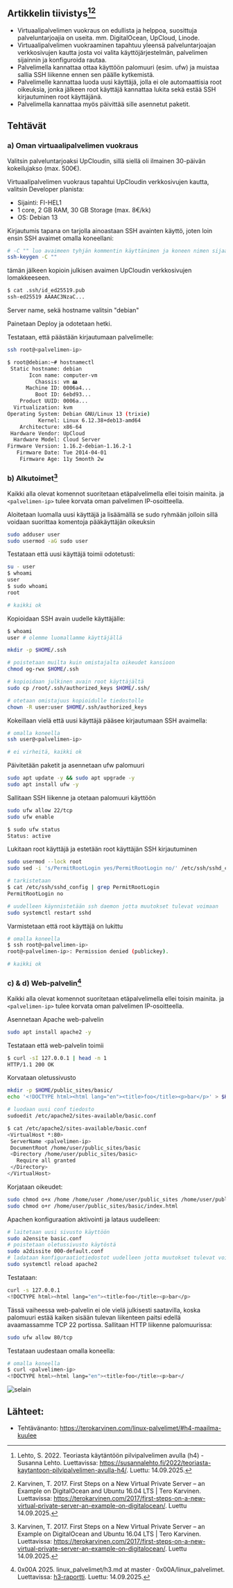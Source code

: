 ## Artikkelin tiivistys[^1][^2]
- Virtuaalipalvelimen vuokraus on edullista ja helppoa, suosittuja palveluntarjoajia on useita. mm. DigitalOcean, UpCloud, Linode.
- Virtuaalipalvelimen vuokraaminen tapahtuu yleensä palveluntarjoajan verkkosivujen kautta josta voi valita käyttöjärjestelmän, palvelimen sijainnin ja konfiguroida rautaa.
- Palvelimella kannattaa ottaa käyttöön palomuuri (esim. ufw) ja muistaa sallia SSH liikenne ennen sen päälle kytkemistä.
- Palvelimelle kannattaa luoda uusi käyttäjä, jolla ei ole automaattisia root oikeuksia, jonka jälkeen root käyttäjä kannattaa lukita sekä estää SSH kirjautuminen root käyttäjänä.
- Palvelimella kannattaa myös päivittää sille asennetut paketit.

## Tehtävät

### a) Oman virtuaalipalvelimen vuokraus
Valitsin palveluntarjoaksi UpCloudin, sillä siellä oli ilmainen 30-päivän kokeilujakso (max. 500€).

Virtuaalipalvelimen vuokraus tapahtui UpCloudin verkkosivujen kautta, valitsin Developer planista:
- Sijainti: FI-HEL1
- 1 core, 2 GB RAM, 30 GB Storage (max. 8€/kk)
- OS: Debian 13

Kirjautumis tapana on tarjolla ainoastaan SSH avainten käyttö, joten loin ensin SSH avaimet omalla koneellani:
```bash
# -C "" luo avaimeen tyhjän kommentin käyttänimen ja koneen nimen sijaan
ssh-keygen -C ""
```

tämän jälkeen kopioin julkisen avaimen UpCloudin verkkosivujen lomakkeeseen.

```bash
$ cat .ssh/id_ed25519.pub
ssh-ed25519 AAAAC3NzaC...
```

Server name, sekä hostname valitsin "debian"

Painetaan Deploy ja odotetaan hetki.

Testataan, että päästään kirjautumaan palvelimelle:
```bash
ssh root@<palvelimen-ip>

$ root@debian:~# hostnamectl
 Static hostname: debian
       Icon name: computer-vm
         Chassis: vm 🖴
      Machine ID: 0006a4...
         Boot ID: 6ebd93...
    Product UUID: 0006a...
  Virtualization: kvm
Operating System: Debian GNU/Linux 13 (trixie)        
          Kernel: Linux 6.12.38+deb13-amd64
    Architecture: x86-64
 Hardware Vendor: UpCloud
  Hardware Model: Cloud Server
Firmware Version: 1.16.2-debian-1.16.2-1
   Firmware Date: Tue 2014-04-01
    Firmware Age: 11y 5month 2w 
```

### b) Alkutoimet[^2]
Kaikki alla olevat komennot suoritetaan etäpalvelimella ellei toisin mainita. ja `<palvelimen-ip>` tulee korvata oman palvelimen IP-osoitteella.

Aloitetaan luomalla uusi käyttäjä ja lisäämällä se sudo ryhmään jolloin sillä voidaan suorittaa komentoja pääkäyttäjän oikeuksin
```bash
sudo adduser user
sudo usermod -aG sudo user
```

Testataan että uusi käyttäjä toimii odotetusti:
```bash
su - user
$ whoami
user
$ sudo whoami
root

# kaikki ok
```

Kopioidaan SSH avain uudelle käyttäjälle:
```bash
$ whoami
user # olemme luomallamme käyttäjällä

mkdir -p $HOME/.ssh

# poistetaan muilta kuin omistajalta oikeudet kansioon
chmod og-rwx $HOME/.ssh

# kopioidaan julkinen avain root käyttäjältä
sudo cp /root/.ssh/authorized_keys $HOME/.ssh/

# otetaan omistajuus kopioidulle tiedostolle
chown -R user:user $HOME/.ssh/authorized_keys
```

Kokeillaan vielä että uusi käyttäjä pääsee kirjautumaan SSH avaimella:
```bash
# omalla koneella
ssh user@<palvelimen-ip>

# ei virheitä, kaikki ok
```

Päivitetään paketit ja asennetaan ufw palomuuri
```bash
sudo apt update -y && sudo apt upgrade -y
sudo apt install ufw -y
```

Sallitaan SSH liikenne ja otetaan palomuuri käyttöön
```bash
sudo ufw allow 22/tcp
sudo ufw enable

$ sudo ufw status
Status: active
```

Lukitaan root käyttäjä ja estetään root käyttäjän SSH kirjautuminen
```bash
sudo usermod --lock root
sudo sed -i 's/PermitRootLogin yes/PermitRootLogin no/' /etc/ssh/sshd_config

# tarkistetaan
$ cat /etc/ssh/sshd_config | grep PermitRootLogin
PermitRootLogin no

# uudelleen käynnistetään ssh daemon jotta muutokset tulevat voimaan
sudo systemctl restart sshd
```

Varmistetaan että root käyttäjä on lukittu
```bash
# omalla koneella
$ ssh root@<palvelimen-ip>
root@<palvelimen-ip>: Permission denied (publickey).

# kaikki ok
```

### c) & d) Web-palvelin[^3]
Kaikki alla olevat komennot suoritetaan etäpalvelimella ellei toisin mainita. ja `<palvelimen-ip>` tulee korvata oman palvelimen IP-osoitteella.

Asennetaan Apache web-palvelin
```bash
sudo apt install apache2 -y
```

Testataan että web-palvelin toimii
```bash
$ curl -sI 127.0.0.1 | head -n 1
HTTP/1.1 200 OK
```

Korvataan oletussivusto
```bash
mkdir -p $HOME/public_sites/basic/
echo '<!DOCTYPE html><html lang="en"><title>foo</title><p>bar</p>' > $HOME/public_sites/basic/index.html

# luodaan uusi conf tiedosto
sudoedit /etc/apache2/sites-available/basic.conf

$ cat /etc/apache2/sites-available/basic.conf
<VirtualHost *:80>
 ServerName <palvelimen-ip>
 DocumentRoot /home/user/public_sites/basic
 <Directory /home/user/public_sites/basic>
   Require all granted
 </Directory>
</VirtualHost>
```

Korjataan oikeudet:
```bash
sudo chmod o+x /home /home/user /home/user/public_sites /home/user/public_sites/basic/
sudo chmod o+r /home/user/public_sites/basic/index.html
```

Apachen konfiguraation aktivointi ja lataus uudelleen:
```bash
# laitetaan uusi sivusto käyttöön
sudo a2ensite basic.conf
# poistetaan oletussivusto käytöstä
sudo a2dissite 000-default.conf
# ladataan konfiguraatiotiedostot uudelleen jotta muutokset tulevat voimaan
sudo systemctl reload apache2
```

Testataan:
```bash
curl -s 127.0.0.1
<!DOCTYPE html><html lang="en"><title>foo</title><p>bar</p>
```

Tässä vaiheessa web-palvelin ei ole vielä julkisesti saatavilla, koska palomuuri estää kaiken sisään tulevan liikenteen paitsi edellä avaamassamme TCP 22 portissa. Sallitaan HTTP liikenne palomuurissa:
```bash
sudo ufw allow 80/tcp
```

Testataan uudestaan omalla koneella:
```bash
# omalla koneella
$ curl <palvelimen-ip>
<!DOCTYPE html><html lang="en"><title>foo</title><p>bar</
```

![selain](/assets/h4/selain.png)


## Lähteet:
- Tehtävänanto: https://terokarvinen.com/linux-palvelimet/#h4-maailma-kuulee
[^1]: Lehto, S. 2022. Teoriasta käytäntöön pilvipalvelimen avulla (h4) - Susanna Lehto. Luettavissa: https://susannalehto.fi/2022/teoriasta-kaytantoon-pilvipalvelimen-avulla-h4/. Luettu: 14.09.2025.
[^2]: Karvinen, T. 2017. First Steps on a New Virtual Private Server – an Example on DigitalOcean and Ubuntu 16.04 LTS | Tero Karvinen. Luettavissa: https://terokarvinen.com/2017/first-steps-on-a-new-virtual-private-server-an-example-on-digitalocean/. Luettu 14.09.2025.
[^3]: 0x00A 2025. linux_palvelimet/h3.md at master · 0x00A/linux_palvelimet. Luettavissa: [h3-raportti](h3.md). Luettu: 14.09.2025.